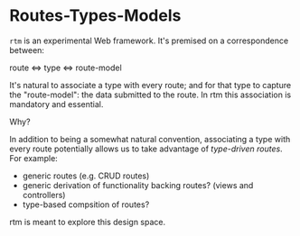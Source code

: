 Routes-Types-Models
===================

`rtm` is an experimental Web framework. It's premised on a correspondence between:

  route <=> type <=> route-model

It's natural to associate a type with every route; and for that type to capture the
"route-model": the data submitted to the route. In rtm this association is mandatory
and essential.

Why?

In addition to being a somewhat natural convention, associating a type with every route
potentially allows us to take advantage of *type-driven routes*. For example:

- generic routes (e.g. CRUD routes)
- generic derivation of functionality backing routes? (views and controllers)
- type-based compsition of routes?

rtm is meant to explore this design space.
